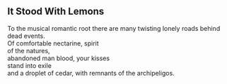 It Stood With Lemons
--------------------
To the musical romantic root there are many twisting lonely roads behind dead events.  
Of comfortable nectarine, spirit  
of the natures,  
abandoned man blood, your kisses  
stand into exile  
and a droplet of cedar, with remnants of the archipeligos.  
